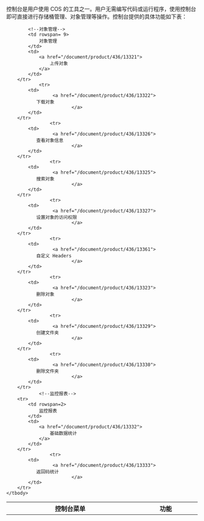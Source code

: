 控制台是用户使用 COS 的工具之一。用户无需编写代码或运行程序，使用控制台即可直接进行存储桶管理、对象管理等操作。控制台提供的具体功能如下表：
<table style="display:table">
    <tbody>
        <tr>
            <th>
                <strong>
                    控制台菜单
                </strong>
            </th>
            <th>
                <strong>
                    功能
                </strong>
            </th>
        </tr>
        </tr>
				
			<!--对象管理-->
    		<td rowspan= 9>
                对象管理
            </td>
            <td>
                <a href="/document/product/436/13321">
                    上传对象
                </a>
            </td>	
    	</tr>
				<tr> 
    		<td>
				     <a href="/document/product/436/13322">
               下载对象
							</a>
            </td>
        </tr>
					<tr> 
    		<td>
				     <a href="/document/product/436/13326">
               查看对象信息
							</a>
            </td>
        </tr>
					<tr> 
    		<td>
				     <a href="/document/product/436/13325">
               搜索对象
							</a>
            </td>
        </tr>
					<tr> 
    		<td>
				     <a href="/document/product/436/13327">
               设置对象的访问权限
							</a>
            </td>
        </tr>
					<tr> 
    		<td>
				     <a href="/document/product/436/13361">
               自定义 Headers
							</a>
            </td>
        </tr>
					<tr> 
    		<td>
				     <a href="/document/product/436/13323">
               删除对象
							</a>
            </td>
        </tr>
					<tr> 
    		<td>
				     <a href="/document/product/436/13329">
               创建文件夹
							</a>
            </td>
        </tr>
					<tr> 
    		<td>
				     <a href="/document/product/436/13330">
               删除文件夹
							</a>
            </td>
        </tr>
				<!--监控报表-->
        <tr>	
    		<td rowspan=2>
    			监控报表
    		</td>
            <td>
                <a href="/document/product/436/13332">
                    基础数据统计
                </a>
            </td>
        </tr>
					<tr> 
    		<td>
				     <a href="/document/product/436/13333">
               返回码统计
							</a>
            </td>
        </tr>
    </tbody>
</table>
